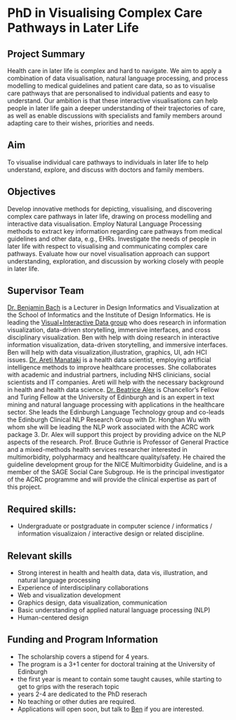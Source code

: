 # PhD in Visualising Complex Care Pathways in Later Life

## Project Summary

Health care in later life is complex and hard to navigate. We aim to apply a combination of data visualisation, natural language processing, and process modelling to medical guidelines and patient care data, so as to visualise care pathways that are personalised to individual patients and easy to understand. Our ambition is that these interactive visualisations can help people in later life gain a deeper understanding of their trajectories of care, as well as enable discussions with specialists and family members around adapting care to their wishes, priorities and needs.

## Aim

To visualise individual care pathways to individuals in later life to help understand, explore, and discuss with doctors and family members.

## Objectives
Develop innovative methods for depicting, visualising, and discovering
complex care pathways in later life, drawing on process modelling and interactive data visualisation.
Employ Natural Language Processing methods to extract key information regarding care pathways from medical guidelines and other data, e.g., EHRs.
Investigate the needs of people in later life with respect to visualising and communicating complex care pathways.
Evaluate how our novel visualisation approach can support understanding, exploration, and discussion by working closely with people in later life.

## Supervisor Team

[Dr. Benjamin Bach](http://benjbach.me) is a Lecturer in Design Informatics and Visualization at the School of Informatics and the Institute of Design Informatics. He is leading the [Visual+Interactive Data group](http://visualinteractivedata.github.io) who does research in information visualization, data-driven storytelling, immersive interfaces, and cross disciplinary visualization. Ben with help with doing research in interactive information visualization, data-driven storytelling, and immersive interfaces. Ben will help with data visualization,illustration, graphics, UI, adn HCI issues. 
[Dr. Areti Manataki](http://www.homepages.ed.ac.uk/amanatak/) is a health data scientist, employing artificial intelligence methods to improve healthcare processes. She collaborates with academic and industrial partners, including NHS clinicians, social scientists and IT companies. Areti will help with the necessary background in health and health data science.
[Dr. Beatrice Alex](http://homepages.inf.ed.ac.uk/balex) is Chancellor’s Fellow and Turing Fellow at the University of Edinburgh and is an expert in text mining and natural language processing with applications in the healthcare sector. She leads the Edinburgh Language Technology group and co-leads the Edinburgh Clinical NLP Research Group with Dr. Honghan Wu with whom she will be leading the NLP work associated with the ACRC work package 3.  Dr. Alex will support this project by providing advice on the NLP aspects of the research.
Prof. Bruce Guthrie is Professor of General Practice and a mixed-methods health services researcher interested in multimorbidity, polypharmacy and healthcare quality/safety. He chaired the guideline development group for the NICE Multimorbidity Guideline, and is a member of the SAGE Social Care Subgroup. He is the principal investigator of the ACRC programme and will provide the clinical expertise as part of this project.

## Required skills: 
* Undergraduate or postgraduate in computer science / informatics / information visualizaion / interactive design or related discipline.

## Relevant skills
* Strong interest in health and health data, data vis, illustration, and natural language processing
* Experience of interdisciplinary collaborations 
* Web and visualization development
* Graphics design, data visualization, communication 
* Basic understanding of applied natural language processing (NLP)
* Human-centered design

## Funding and Program Information 
* The scholarship covers a stipend for 4 years. 
* The program is a 3+1 center for doctoral training at the University of Edinburgh
* the first year is meant to contain some taught causes, while starting to get to grips with the reserach topic
* years 2-4 are dedicated to the PhD reserach
* No teaching or other duties are required.
* Applications will open soon, but talk to [Ben](bbach@inf.ed.ac.uk) if you are interested.

